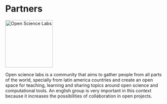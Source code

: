 # Partners

<div>
  <div class="card-columns">
    <div class="card cols-3">
      <div class="card-title px-3 pt-3">
        <a href="https://opensciencelabs.org/">
          <img src="https://opensciencelabs.org/icons/logo-osl.svg"
            class="card-img-top"
            style="width:150px"
            alt="Open Science Labs" />
        </a>
      </div>
      <div class="card-body">
        <p class="card-text">
          Open science labs is a community that aims to gather people from all parts of the world, specially from latin america countries and create an open space for teaching, learning and sharing topics around open science and computational tools. An english group is very important in this context because it increases the possibilities of collaboration in open projects.
        </p>
        <p class="card-text">
          <a href="https://github.com/opensciencelabs/opensciencelabs.github.io">
            <i class="icon brands fa-github position-static text-dark"></i>
          </a>
        </p>
      </div>
    </div>
  </div>
</div>
